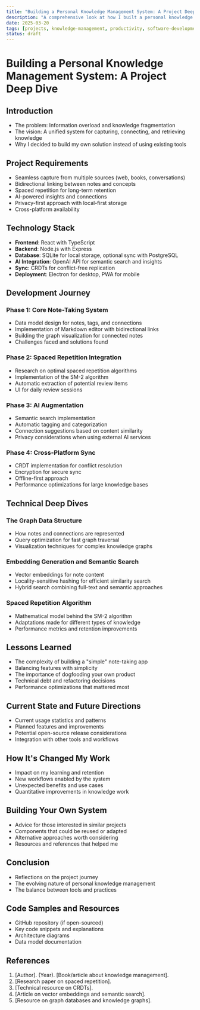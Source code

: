 ```yaml
---
title: "Building a Personal Knowledge Management System: A Project Deep Dive"
description: "A comprehensive look at how I built a personal knowledge management system that combines note-taking, spaced repetition, and AI-powered insights."
date: 2025-03-20
tags: [projects, knowledge-management, productivity, software-development, ai]
status: draft
---
```


# Building a Personal Knowledge Management System: A Project Deep Dive

## Introduction

- The problem: Information overload and knowledge fragmentation
- The vision: A unified system for capturing, connecting, and retrieving knowledge
- Why I decided to build my own solution instead of using existing tools

## Project Requirements

- Seamless capture from multiple sources (web, books, conversations)
- Bidirectional linking between notes and concepts
- Spaced repetition for long-term retention
- AI-powered insights and connections
- Privacy-first approach with local-first storage
- Cross-platform availability

## Technology Stack

- **Frontend**: React with TypeScript
- **Backend**: Node.js with Express
- **Database**: SQLite for local storage, optional sync with PostgreSQL
- **AI Integration**: OpenAI API for semantic search and insights
- **Sync**: CRDTs for conflict-free replication
- **Deployment**: Electron for desktop, PWA for mobile

## Development Journey

### Phase 1: Core Note-Taking System

- Data model design for notes, tags, and connections
- Implementation of Markdown editor with bidirectional links
- Building the graph visualization for connected notes
- Challenges faced and solutions found

### Phase 2: Spaced Repetition Integration

- Research on optimal spaced repetition algorithms
- Implementation of the SM-2 algorithm
- Automatic extraction of potential review items
- UI for daily review sessions

### Phase 3: AI Augmentation

- Semantic search implementation
- Automatic tagging and categorization
- Connection suggestions based on content similarity
- Privacy considerations when using external AI services

### Phase 4: Cross-Platform Sync

- CRDT implementation for conflict resolution
- Encryption for secure sync
- Offline-first approach
- Performance optimizations for large knowledge bases

## Technical Deep Dives

### The Graph Data Structure

- How notes and connections are represented
- Query optimization for fast graph traversal
- Visualization techniques for complex knowledge graphs

### Embedding Generation and Semantic Search

- Vector embeddings for note content
- Locality-sensitive hashing for efficient similarity search
- Hybrid search combining full-text and semantic approaches

### Spaced Repetition Algorithm

- Mathematical model behind the SM-2 algorithm
- Adaptations made for different types of knowledge
- Performance metrics and retention improvements

## Lessons Learned

- The complexity of building a "simple" note-taking app
- Balancing features with simplicity
- The importance of dogfooding your own product
- Technical debt and refactoring decisions
- Performance optimizations that mattered most

## Current State and Future Directions

- Current usage statistics and patterns
- Planned features and improvements
- Potential open-source release considerations
- Integration with other tools and workflows

## How It's Changed My Work

- Impact on my learning and retention
- New workflows enabled by the system
- Unexpected benefits and use cases
- Quantitative improvements in knowledge work

## Building Your Own System

- Advice for those interested in similar projects
- Components that could be reused or adapted
- Alternative approaches worth considering
- Resources and references that helped me

## Conclusion

- Reflections on the project journey
- The evolving nature of personal knowledge management
- The balance between tools and practices

## Code Samples and Resources

- GitHub repository (if open-sourced)
- Key code snippets and explanations
- Architecture diagrams
- Data model documentation

## References

1. [Author]. (Year). [Book/article about knowledge management].
2. [Research paper on spaced repetition].
3. [Technical resource on CRDTs].
4. [Article on vector embeddings and semantic search].
5. [Resource on graph databases and knowledge graphs]. 